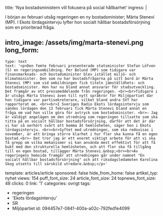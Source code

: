 title: 'Nya bostadsministern vill fokusera på social hållbarhet'
ingress: |
  <p>I början av februari utsåg regeringen en ny bostadsminister; Märta Stenevi (MP). I Ekots lördagsintervju lyfter hon socialt hållbar bostadsförsörjning som en prioriterad fråga.
  </p>
  
intro_image: /assets/img/marta-stenevi.png
long_form:
  -
    type: text
    text: '<p>Den femte februari presenterade statsminister Stefan Löfven (S) en regeringsombildning. Per Bolund (MP) som tidigare var finansmarknads- och bostadsminister blev istället miljö- och klimatminister. Den som nu har bostadsfrågorna på sitt bord är Märta Stenevi (MP) som vid ombildningen fick titeln jämställdhets- och bostadsminister. Hon har nu bland annat ansvarar för stadsutveckling. Det framgår av ett pressmeddelande från regeringen. <br><br>Tidigare i år utsågs Märta Stenevi även till nytt språkrör för Miljöpartiet där hon tidigare var partisekreterare, vilket bland andra SVT har rapporterat om. <br><br>I Sveriges Radio Ekots lördagsintervju som sändes lördagen den 13 februari fick Märta Stenevi bland annat en fråga om vad hon ville göra för avtryck som bostadsminister. <br>– Jag är väldigt angelägen om den utredning som regeringen tillsatte som ska titta på en socialt hållbar bostadsförsörjning, därför att det är där vi har så oerhört svårt att komma åt hemlösheten, säger hon i Ekots lördagsintervju. <br><br>Syftet med utredningen, som ska redovisas i november, är att bringa större klarhet i hur fler ska kunna få en egen bostad.<br>– Det tror jag är ett enormt viktigt arbete för att vi ska få grepp om vilka mekanismer vi kan använda mest effektivt för att få bukt med den strukturella hemlösheten, och att fler ska få tillgång till en egen bostad, tillägger Märta Stenevi.&nbsp;<br><br>Av regeringens hemsida framgår att utredningen går under namnet "En socialt hållbar bostadsförsörjning" och att riksdagsledamoten Karolina Skog utsetts till särskild utredare.&nbsp;</p>'
template: articles/article
sponsored: false
hide_from_home: false
artikel_typ: nyhet
views: 154
puff_font_size: 24
article_font_size: 24
topnews_font_size: 48
clicks: 0
link: '1'
categories: ovrigt
tags:
  - regeringen
  - 'Ekots lördagsintervju'
  - SR
  - Miljöpartiet
id: 094457e7-0841-400a-a02c-792fed1e4099
